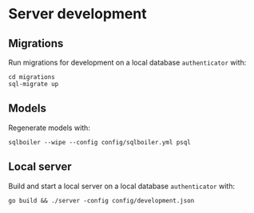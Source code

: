 # Server development

## Migrations

Run migrations for development on a local database `authenticator` with:

````
cd migrations
sql-migrate up
````

## Models

Regenerate models with:

````
sqlboiler --wipe --config config/sqlboiler.yml psql
````

## Local server

Build and start a local server on a local database `authenticator` with:

````
go build && ./server -config config/development.json
````

